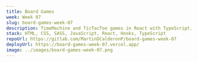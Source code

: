 ```yaml
---
title: Board Games
week: Week 07
slug: board-games-week-07
description: TimeMachine and TicTacToe games in React with TypeScript.
stack: HTML, CSS, SASS, JavaScript, React, Hooks, TypeScript
repoUrl: https://gitlab.com/MartinDCalderonP/board-games-week-07
deployUrl: https://board-games-week-07.vercel.app/
image: ../images/board-games-week-07.png
---
```

